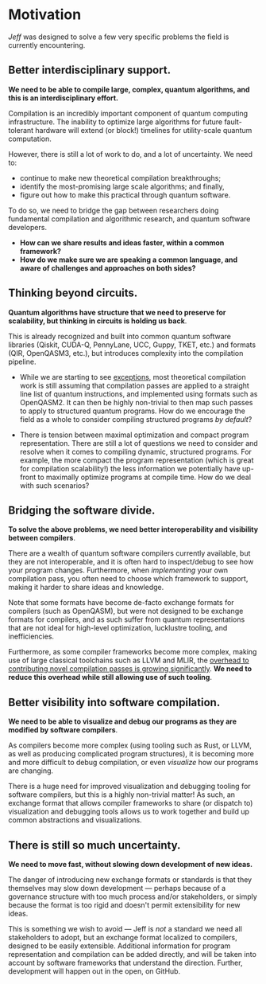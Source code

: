 # Motivation

*Jeff* was designed to solve a few very specific problems the field is currently encountering.

## Better interdisciplinary support.

**We need to be able to compile large, complex, quantum algorithms, and this is an interdisciplinary
effort.**

Compilation is an incredibly important component of quantum computing infrastructure. The inability
to optimize large algorithms for future fault-tolerant hardware will extend (or block!) timelines
for utility-scale quantum computation.

However, there is still a lot of work to do, and a lot of uncertainty. We need to:

- continue to make new theoretical compilation breakthroughs; 
- identify the most-promising large scale algorithms; and finally,
- figure out how to make this practical through quantum software.
  
To do so, we need to bridge the gap between researchers doing fundamental compilation and
algorithmic research, and quantum software developers.

- **How can we share results and ideas faster, within a common framework?**
- **How do we make sure we are speaking a common language, and aware of challenges and approaches
    on both sides?**

## Thinking beyond circuits.

**Quantum algorithms have structure that we need to preserve for scalability, but thinking in
circuits is holding us back**.

This is already recognized and built into common quantum software
libraries (Qiskit, CUDA-Q, PennyLane, UCC, Guppy, TKET, etc.) and formats (QIR, OpenQASM3, etc.),
but introduces complexity into the compilation pipeline.

- While we are starting to see [exceptions](https://arxiv.org/abs/2410.23493), most theoretical
  compilation work is still assuming that compilation passes are applied to a straight line list
  of quantum instructions, and implemented using formats such as OpenQASM2. It can then be highly
  non-trivial to then map such passes to apply to structured quantum programs. How do we
  encourage the field as a whole to consider compiling structured programs *by default*?

- There is tension between maximal optimization and compact program representation. There are
  still a lot of questions we need to consider and resolve when it comes to compiling dynamic,
  structured programs. For example, the more compact the program representation (which is great
  for compilation scalability!) the less information we potentially have up-front to maximally
  optimize programs at compile time. How do we deal with such scenarios?

## Bridging the software divide.

**To solve the above problems, we need better interoperability and visibility between compilers**.

There are a wealth of quantum software compilers currently available, but they are not
interoperable, and it is often hard to inspect/debug to see how your program changes. Furthermore,
when *implementing* your own compilation pass, you often need to choose which framework to support,
making it harder to share ideas and knowledge.

Note that some formats have become de-facto exchange formats for compilers (such as OpenQASM), but
were not designed to be exchange formats for compilers, and as such suffer from quantum
representations that are not ideal for high-level optimization, lucklustre tooling, and
inefficiencies.

Furthermore, as some compiler frameworks become more complex, making use of large classical
toolchains such as LLVM and MLIR, the [overhead to contributing novel compilation passes is growing
significantly](https://arxiv.org/abs/2411.18682). **We need to reduce this overhead while still
allowing use of such tooling**.

## Better visibility into software compilation.

**We need to be able to visualize and debug our programs as they are modified by software compilers**.

As compilers become more complex (using tooling such as Rust, or LLVM, as well as producing
complicated program structures), it is becoming more and more difficult to debug compilation, or
even *visualize* how our programs are changing.

There is a huge need for improved visualization and debugging tooling for software compilers, but
this is a highly non-trivial matter! As such, an exchange format that allows compiler frameworks to
share (or dispatch to) visualization and debugging tools allows us to work together and build up
common abstractions and visualizations.

## There is still so much uncertainty.

**We need to move fast, without slowing down development of new ideas.**

The danger of introducing new exchange formats or standards is that they themselves may slow down
development — perhaps because of a governance structure with too much process and/or stakeholders,
or simply because the format is too rigid and doesn't permit extensibility for new ideas.

This is something we wish to avoid — Jeff is *not* a standard we need all stakeholders to adopt, but an exchange format localized to compilers, designed to
be easily extensible. Additional information for program representation and compilation can be added
directly, and will be taken into account by software frameworks that understand the direction.
Further, development will happen out in the open, on GitHub.
